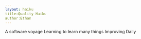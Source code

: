 ```yaml
---
layout: haiku
title:Quality Haiku
author:Ethan
---
```


A software voyage
Learning to learn many things
Improving Daily 
